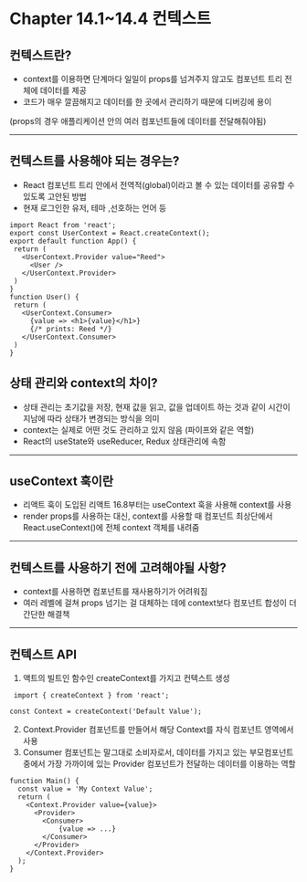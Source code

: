 # Chapter 14.1~14.4 컨텍스트

## 컨텍스트란?

 * context를 이용하면 단계마다 일일이 props를 넘겨주지 않고도 컴포넌트 트리 전체에 데이터를 제공
  * 코드가 매우 깔끔해지고 데이터를 한 곳에서 관리하기 때문에 디버깅에 용이

   (props의 경우 애플리케이션 안의 여러 컴포넌트들에 데이터를 전달해줘야됨)

---
## 컨텍스트를 사용해야 되는 경우는?

 * React 컴포넌트 트리 안에서 전역적(global)이라고 볼 수 있는 데이터를 공유할 수 있도록 고안된 방법
 * 현재 로그인한 유저, 테마 ,선호하는 언어 등

 ```react
 import React from 'react';
export const UserContext = React.createContext();
export default function App() {
  return (
    <UserContext.Provider value="Reed">
      <User />
    </UserContext.Provider>
  )
}
function User() {
  return (
    <UserContext.Consumer>
      {value => <h1>{value}</h1>} 
      {/* prints: Reed */}
    </UserContext.Consumer>
  )
}
```
## 상태 관리와 context의 차이?
 * 상태 관리는 초기값을 저장, 현재 값을 읽고, 값을 업데이트 하는 것과 같이 시간이 지남에 따라 상태가 변경되는 방식을 의미
 * context는 실제로 어떤 것도 관리하고 있지 않음 (파이프와 같은 역할)
 * React의 useState와 useReducer, Redux 상태관리에 속함

---
## useContext 훅이란
 * 리액트 훅이 도입된 리액트 16.8부터는 useContext 훅을 사용해 context를 사용
 * render props를 사용하는 대신, context를 사용할 때 컴포넌트 최상단에서 React.useContext()에 전체 context 객체를 내려줌

---
## 컨텍스트를 사용하기 전에 고려해야될 사항?
 * context를 사용하면 컴포넌트를 재사용하기가 어려워짐
 * 여러 레벨에 걸쳐 props 넘기는 걸 대체하는 데에 context보다 컴포넌트 합성이 더 간단한 해결책

---
 ## 컨텍스트 API
 1. 액트의 빌트인 함수인 createContext를 가지고 컨텍스트 생성

```react
 import { createContext } from 'react';

const Context = createContext('Default Value');
```
2. Context.Provider 컴포넌트를 만들어서 해당 Context를 자식 컴포넌트 영역에서 사용
3. Consumer 컴포넌트는 말그대로 소비자로서, 데이터를 가지고 있는 부모컴포넌트 중에서 가장 가까이에 있는 Provider 컴포넌트가 전달하는 데이터를 이용하는 역할

```react
function Main() {
  const value = 'My Context Value';
  return (
    <Context.Provider value={value}>
      <Provider>
        <Consumer>
            {value => ...}
        </Consumer>
      </Provider>
    </Context.Provider>
  );
}
```

